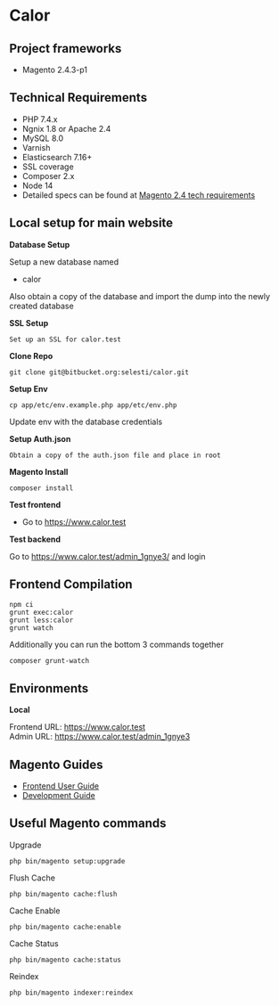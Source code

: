 # Calor

## Project frameworks

- Magento 2.4.3-p1

## Technical Requirements

 - PHP 7.4.x
 - Ngnix 1.8 or Apache 2.4
 - MySQL 8.0
 - Varnish
 - Elasticsearch 7.16+
 - SSL coverage
 - Composer 2.x
 - Node 14
 - Detailed specs can be found at [Magento 2.4 tech requirements](https://devdocs.magento.com/guides/v2.4/install-gde/system-requirements-tech.html)

## Local setup for main website

**Database Setup**

Setup a new database named

 - calor

Also obtain a copy of the database and import the dump into the newly created database

**SSL Setup**

    Set up an SSL for calor.test

**Clone Repo**

    git clone git@bitbucket.org:selesti/calor.git

**Setup Env**

    cp app/etc/env.example.php app/etc/env.php

  Update env with the database credentials

**Setup Auth.json**

    Obtain a copy of the auth.json file and place in root

**Magento Install**

    composer install

**Test frontend**

   - Go to https://www.calor.test

**Test backend**

   Go to https://www.calor.test/admin_1gnye3/ and login

## Frontend Compilation

    npm ci
    grunt exec:calor
    grunt less:calor
    grunt watch

Additionally you can run the bottom 3 commands together

    composer grunt-watch


## Environments

**Local**

Frontend URL: https://www.calor.test  
Admin URL: https://www.calor.test/admin_1gnye3  

## Magento Guides

 - [Frontend User Guide](https://docs.magento.com/m2/ce/user_guide/getting-started.html)
 - [Development Guide](https://devdocs.magento.com/#/individual-contributors)

## Useful Magento commands

Upgrade

    php bin/magento setup:upgrade

Flush Cache

    php bin/magento cache:flush

Cache Enable

    php bin/magento cache:enable

Cache Status

    php bin/magento cache:status

Reindex

    php bin/magento indexer:reindex

